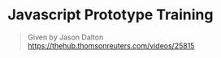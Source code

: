 # Javascript Prototype Training

> Given by Jason Dalton https://thehub.thomsonreuters.com/videos/25815